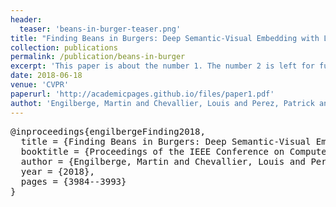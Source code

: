 ```yaml
---
header:
  teaser: 'beans-in-burger-teaser.png'
title: "Finding Beans in Burgers: Deep Semantic-Visual Embedding with Localization"
collection: publications
permalink: /publication/beans-in-burger
excerpt: 'This paper is about the number 1. The number 2 is left for future work.'
date: 2018-06-18
venue: 'CVPR'
paperurl: 'http://academicpages.github.io/files/paper1.pdf'
authot: 'Engilberge, Martin and Chevallier, Louis and Perez, Patrick and Cord, Matthieu'
---
```



<pre>
@inproceedings{engilbergeFinding2018,
  title = {Finding Beans in Burgers: Deep Semantic-Visual Embedding with Localization},
  booktitle = {Proceedings of the IEEE Conference on Computer Vision and Pattern Recognition},
  author = {Engilberge, Martin and Chevallier, Louis and Perez, Patrick and Cord, Matthieu},
  year = {2018},
  pages = {3984--3993}
}
</pre>